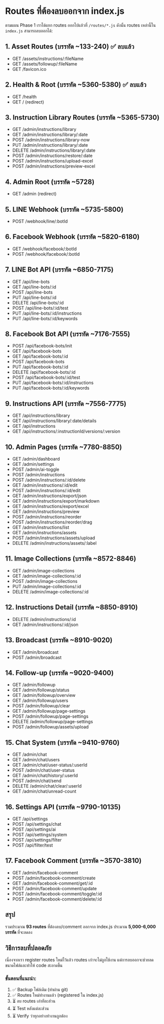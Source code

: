 # Routes ที่ต้องลบออกจาก index.js

ตามแผน Phase 1 เราได้แยก routes ออกไปแล้วที่ `/routes/*.js` 
ดังนั้น routes เหล่านี้ใน `index.js` สามารถลบออกได้:

## 1. Asset Routes (บรรทัด ~133-240) ✅ ลบแล้ว
- GET /assets/instructions/:fileName
- GET /assets/followup/:fileName  
- GET /favicon.ico

## 2. Health & Root (บรรทัด ~5360-5380) ✅ ลบแล้ว
- GET /health
- GET / (redirect)

## 3. Instruction Library Routes (บรรทัด ~5365-5730)
- GET /admin/instructions/library
- GET /admin/instructions/library/:date
- POST /admin/instructions/library-now
- PUT /admin/instructions/library/:date
- DELETE /admin/instructions/library/:date
- POST /admin/instructions/restore/:date
- POST /admin/instructions/upload-excel
- POST /admin/instructions/preview-excel

## 4. Admin Root (บรรทัด ~5728)
- GET /admin (redirect)

## 5. LINE Webhook (บรรทัด ~5735-5800)
- POST /webhook/line/:botId

## 6. Facebook Webhook (บรรทัด ~5820-6180)
- GET /webhook/facebook/:botId
- POST /webhook/facebook/:botId

## 7. LINE Bot API (บรรทัด ~6850-7175)
- GET /api/line-bots
- GET /api/line-bots/:id
- POST /api/line-bots
- PUT /api/line-bots/:id
- DELETE /api/line-bots/:id
- POST /api/line-bots/:id/test
- PUT /api/line-bots/:id/instructions
- PUT /api/line-bots/:id/keywords

## 8. Facebook Bot API (บรรทัด ~7176-7555)
- POST /api/facebook-bots/init
- GET /api/facebook-bots
- GET /api/facebook-bots/:id
- POST /api/facebook-bots
- PUT /api/facebook-bots/:id
- DELETE /api/facebook-bots/:id
- POST /api/facebook-bots/:id/test
- PUT /api/facebook-bots/:id/instructions
- PUT /api/facebook-bots/:id/keywords

## 9. Instructions API (บรรทัด ~7556-7775)
- GET /api/instructions/library
- GET /api/instructions/library/:date/details
- GET /api/instructions
- GET /api/instructions/:instructionId/versions/:version

## 10. Admin Pages (บรรทัด ~7780-8850)
- GET /admin/dashboard
- GET /admin/settings
- POST /admin/ai-toggle
- POST /admin/instructions
- POST /admin/instructions/:id/delete
- GET /admin/instructions/:id/edit
- POST /admin/instructions/:id/edit
- GET /admin/instructions/export/json
- GET /admin/instructions/export/markdown
- GET /admin/instructions/export/excel
- GET /admin/instructions/preview
- POST /admin/instructions/reorder
- POST /admin/instructions/reorder/drag
- GET /admin/instructions/list
- GET /admin/instructions/assets
- POST /admin/instructions/assets/upload
- DELETE /admin/instructions/assets/:label

## 11. Image Collections (บรรทัด ~8572-8846)
- GET /admin/image-collections
- GET /admin/image-collections/:id
- POST /admin/image-collections
- PUT /admin/image-collections/:id
- DELETE /admin/image-collections/:id

## 12. Instructions Detail (บรรทัด ~8850-8910)
- DELETE /admin/instructions/:id
- GET /admin/instructions/:id/json

## 13. Broadcast (บรรทัด ~8910-9020)
- GET /admin/broadcast
- POST /admin/broadcast

## 14. Follow-up (บรรทัด ~9020-9400)
- GET /admin/followup
- GET /admin/followup/status
- GET /admin/followup/overview
- GET /admin/followup/users
- POST /admin/followup/clear
- GET /admin/followup/page-settings
- POST /admin/followup/page-settings
- DELETE /admin/followup/page-settings
- POST /admin/followup/assets/upload

## 15. Chat System (บรรทัด ~9410-9760)
- GET /admin/chat
- GET /admin/chat/users
- GET /admin/chat/user-status/:userId
- POST /admin/chat/user-status
- GET /admin/chat/history/:userId
- POST /admin/chat/send
- DELETE /admin/chat/clear/:userId
- GET /admin/chat/unread-count

## 16. Settings API (บรรทัด ~9790-10135)
- GET /api/settings
- POST /api/settings/chat
- POST /api/settings/ai
- POST /api/settings/system
- POST /api/settings/filter
- POST /api/filter/test

## 17. Facebook Comment (บรรทัด ~3570-3810)
- GET /admin/facebook-comment
- POST /admin/facebook-comment/create
- GET /admin/facebook-comment/get/:id
- POST /admin/facebook-comment/update
- POST /admin/facebook-comment/toggle/:id
- POST /admin/facebook-comment/delete/:id

## สรุป
รวมประมาณ **93 routes** ที่ต้องลบ/comment ออกจาก index.js
ประมาณ **5,000-6,000 บรรทัด** ที่จะลดลง

## วิธีการลบที่ปลอดภัย

เนื่องจากเรา register routes ใหม่ไว้แล้ว routes เก่าจะไม่ถูกใช้งาน
แต่การลบออกจะช่วยลดขนาดไฟล์และทำให้ code สะอาดขึ้น

### ขั้นตอนที่แนะนำ:
1. ✅ Backup ไฟล์เดิม (ทำผ่าน git)
2. ✅ Routes ใหม่ทำงานแล้ว (registered ใน index.js)
3. ⏳ ลบ routes เก่าทีละส่วน
4. ⏳ Test หลังแต่ละส่วน
5. ⏳ Verify ว่าทุกอย่างทำงานถูกต้อง

